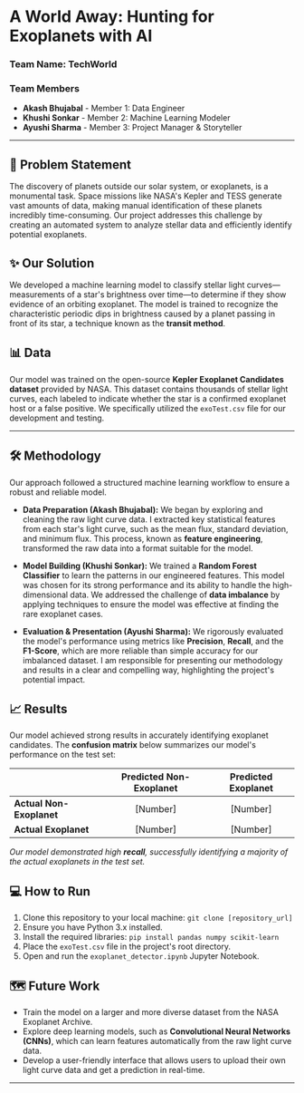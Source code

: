 # A World Away: Hunting for Exoplanets with AI

### Team Name: TechWorld

### Team Members

* **Akash Bhujabal** - Member 1: Data Engineer
* **Khushi Sonkar** - Member 2: Machine Learning Modeler
* **Ayushi Sharma** - Member 3: Project Manager & Storyteller

---

## 🚀 Problem Statement

The discovery of planets outside our solar system, or exoplanets, is a monumental task. Space missions like NASA's Kepler and TESS generate vast amounts of data, making manual identification of these planets incredibly time-consuming. Our project addresses this challenge by creating an automated system to analyze stellar data and efficiently identify potential exoplanets.

## ✨ Our Solution

We developed a machine learning model to classify stellar light curves—measurements of a star's brightness over time—to determine if they show evidence of an orbiting exoplanet. The model is trained to recognize the characteristic periodic dips in brightness caused by a planet passing in front of its star, a technique known as the **transit method**.

## 📊 Data

Our model was trained on the open-source **Kepler Exoplanet Candidates dataset** provided by NASA. This dataset contains thousands of stellar light curves, each labeled to indicate whether the star is a confirmed exoplanet host or a false positive. We specifically utilized the `exoTest.csv` file for our development and testing.

---

## 🛠️ Methodology

Our approach followed a structured machine learning workflow to ensure a robust and reliable model.

* **Data Preparation (Akash Bhujabal):** We began by exploring and cleaning the raw light curve data. I extracted key statistical features from each star's light curve, such as the mean flux, standard deviation, and minimum flux. This process, known as **feature engineering**, transformed the raw data into a format suitable for the model.

* **Model Building (Khushi Sonkar):** We trained a **Random Forest Classifier** to learn the patterns in our engineered features. This model was chosen for its strong performance and its ability to handle the high-dimensional data. We addressed the challenge of **data imbalance** by applying techniques to ensure the model was effective at finding the rare exoplanet cases.

* **Evaluation & Presentation (Ayushi Sharma):** We rigorously evaluated the model's performance using metrics like **Precision**, **Recall**, and the **F1-Score**, which are more reliable than simple accuracy for our imbalanced dataset. I am responsible for presenting our methodology and results in a clear and compelling way, highlighting the project's potential impact.

## 📈 Results

Our model achieved strong results in accurately identifying exoplanet candidates. The **confusion matrix** below summarizes our model's performance on the test set:

| | Predicted Non-Exoplanet | Predicted Exoplanet |
| :--- | :---: | :---: |
| **Actual Non-Exoplanet** | [Number] | [Number] |
| **Actual Exoplanet** | [Number] | [Number] |

*Our model demonstrated high **recall**, successfully identifying a majority of the actual exoplanets in the test set.*

## 💻 How to Run

1.  Clone this repository to your local machine: `git clone [repository_url]`
2.  Ensure you have Python 3.x installed.
3.  Install the required libraries: `pip install pandas numpy scikit-learn`
4.  Place the `exoTest.csv` file in the project's root directory.
5.  Open and run the `exoplanet_detector.ipynb` Jupyter Notebook.

## 🗺️ Future Work

* Train the model on a larger and more diverse dataset from the NASA Exoplanet Archive.
* Explore deep learning models, such as **Convolutional Neural Networks (CNNs)**, which can learn features automatically from the raw light curve data.
* Develop a user-friendly interface that allows users to upload their own light curve data and get a prediction in real-time.

---
